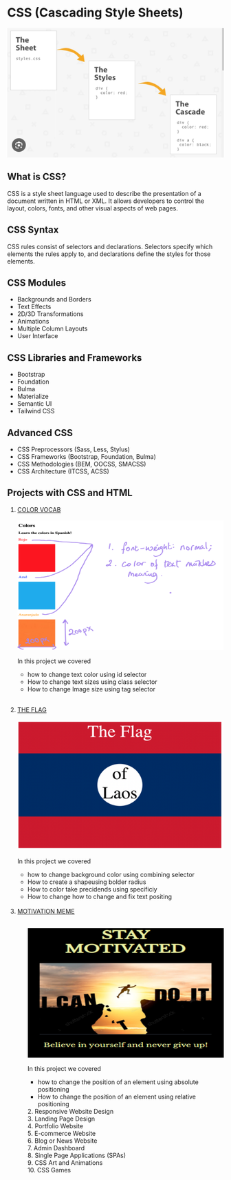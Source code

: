 # CSS (Cascading Style Sheets)
<img src="./cascad.png" alt="Cascading Style Sheet" width="100%" height="300">

## What is CSS?
CSS is a style sheet language used to describe the presentation of a document written in HTML or XML. It allows developers to control the layout, colors, fonts, and other visual aspects of web pages.

## CSS Syntax
CSS rules consist of selectors and declarations. Selectors specify which elements the rules apply to, and declarations define the styles for those elements.

## CSS Modules
- Backgrounds and Borders
- Text Effects
- 2D/3D Transformations
- Animations
- Multiple Column Layouts
- User Interface

## CSS Libraries and Frameworks
- Bootstrap
- Foundation
- Bulma
- Materialize
- Semantic UI
- Tailwind CSS

## Advanced CSS
- CSS Preprocessors (Sass, Less, Stylus)
- CSS Frameworks (Bootstrap, Foundation, Bulma)
- CSS Methodologies (BEM, OOCSS, SMACSS)
- CSS Architecture (ITCSS, ACSS)

## Projects with CSS and HTML
<ol>
    <li> <a href="./ColorVocabProject/">COLOR VOCAB</a> </li><br />
   <img src="./ColorVocabProject/goal.png" alt="Color Vocabulary" width="500" height="300"> <br />
    <p>In this project we covered <ul> <li>how to change text color using id selector</li>
        <li>How to change text sizes using class selector</li>
        <li>How to change Image size using tag selector</li> 
        </ul>
        <br /> 
    </p>
    <li> <a href="./CSSFlagProject/"> THE FLAG </a> </li><br />
        <img src="./CSSFlagProject/goal.png" alt="The Flag" width="500" height="300"> <br />
        <p>In this project we covered <ul> <li>how to change background color using combining selector</li>
        <li>How to create a shapeusing bolder radius </li>
        <li>How to color take precidends using specificiy</li>
        <li>How to change how to change and fix text positing </li>
    </ul>
    <br />
    <li><a  href="./MotivationMemeProject/">MOTIVATION MEME</a></li>
    <br />
    <ul>
        <img src="./MotivationMemeProject/goal.png" alt="Motivation Meme" width="500" height="300"> <br />
        <p>In this project we covered <ul> <li>how to change the position of an element using absolute positioning</li>
        <li>How to change the position of an element using relative positioning</li> 
    </ul>    
    2. Responsive Website Design<br >
    3. Landing Page Design<br >
    4. Portfolio Website<br >
    5. E-commerce Website<br >
    6. Blog or News Website<br >
    7. Admin Dashboard<br >
    8. Single Page Applications (SPAs)<br >
    9. CSS Art and Animations<br >
    10. CSS Games<br >
</o.>